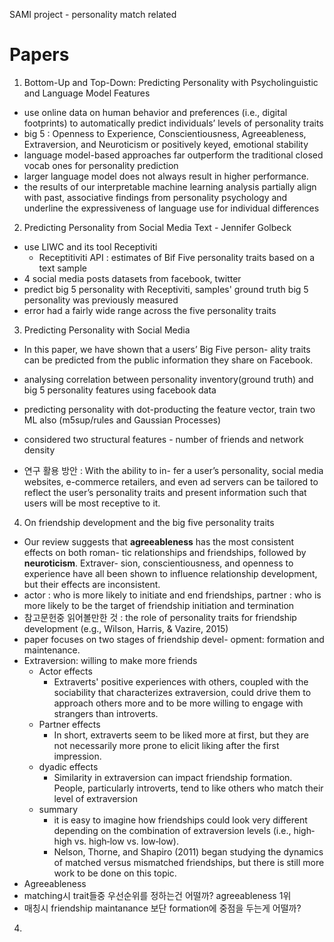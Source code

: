 SAMI project - personality match related



# Papers

1. Bottom-Up and Top-Down: Predicting Personality with Psycholinguistic and Language Model Features

- use online data on human behavior and preferences (i.e., digital footprints) to automatically predict individuals’ levels of personality traits
- big 5 : Openness to Experience, Conscientiousness, Agreeableness, Extraversion, and Neuroticism or positively keyed, emotional stability
- language model-based approaches far outperform the traditional closed vocab ones for personality prediction
- larger language model does not always result in higher performance.
- the results of our interpretable machine learning analysis partially align with past, associative findings from personality psychology and underline the expressiveness of language use for individual differences

2. Predicting Personality from Social Media Text - Jennifer Golbeck

- use LIWC and its tool Receptiviti
  - Receptitiviti API : estimates of Bif Five personality traits based on a text sample
- 4 social media posts datasets from facebook, twitter
- predict big 5 personality with Receptiviti, samples' ground truth big 5 personality was previously measured
- error had a fairly wide range across the five personality traits

3. Predicting Personality with Social Media

- In this paper, we have shown that a users’ Big Five person- ality traits can be predicted from the public information they share on Facebook.

- analysing correlation between personality inventory(ground truth) and big 5 personality features using facebook data
- predicting personality with dot-producting the feature vector, train two ML also (m5sup/rules and Gaussian Processes)
- considered two structural features - number of friends and network density
- 연구 활용 방안 : With the ability to in- fer a user’s personality, social media websites, e-commerce retailers, and even ad servers can be tailored to reflect the user’s personality traits and present information such that users will be most receptive to it. 

4. On friendship development and the big five personality traits

- Our review suggests that **agreeableness** has the most consistent effects on both roman- tic relationships and friendships, followed by **neuroticism**. Extraver- sion, conscientiousness, and openness to experience have all been shown to influence relationship development, but their effects are inconsistent. 
- actor : who is more likely to initiate and end friendships, partner : who is more likely to be the target of friendship initiation and termination
- 참고문헌중 읽어볼만한 것 : the role of personality traits for friendship development (e.g., Wilson, Harris, & Vazire, 2015)
- paper focuses on two stages of friendship devel- opment: formation and maintenance.
- Extraversion: willing to make more friends
  - Actor effects
    - Extraverts' positive experiences with others, coupled with the sociability that characterizes extraversion, could drive them to approach others more and to be more willing to engage with strangers than introverts.
  - Partner effects
    - In short, extraverts seem to be liked more at first, but they are not necessarily more prone to elicit liking after the first impression.
  - dyadic effects
    - Similarity in extraversion can impact friendship formation. People, particularly introverts, tend to like others who match their level of extraversion 
  - summary
    - it is easy to imagine how friendships could look very different depending on the combination of extraversion levels (i.e., high‐high vs. high‐low vs. low‐low).
    - Nelson, Thorne, and Shapiro (2011) began studying the dynamics of matched versus mismatched friendships, but there is still more work to be done on this topic.
- Agreeableness
- matching시 trait들중 우선순위를 정하는건 어떨까? agreeableness 1위
- 매칭시 friendship maintanance 보단 formation에 중점을 두는게 어떨까?

4. 